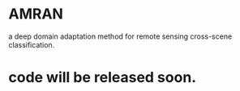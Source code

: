 # AMRAN
a deep domain adaptation method for remote sensing cross-scene classification.
# code will be released soon.
